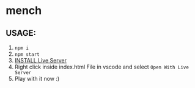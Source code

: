 # mench

## USAGE: 

1. `npm i`
2. `npm start`
3. [INSTALL Live Server](https://marketplace.visualstudio.com/items?itemName=ritwickdey.LiveServer)
4. Right click inside index.html File in vscode and select `Open With Live Server`
5. Play with it now :)
